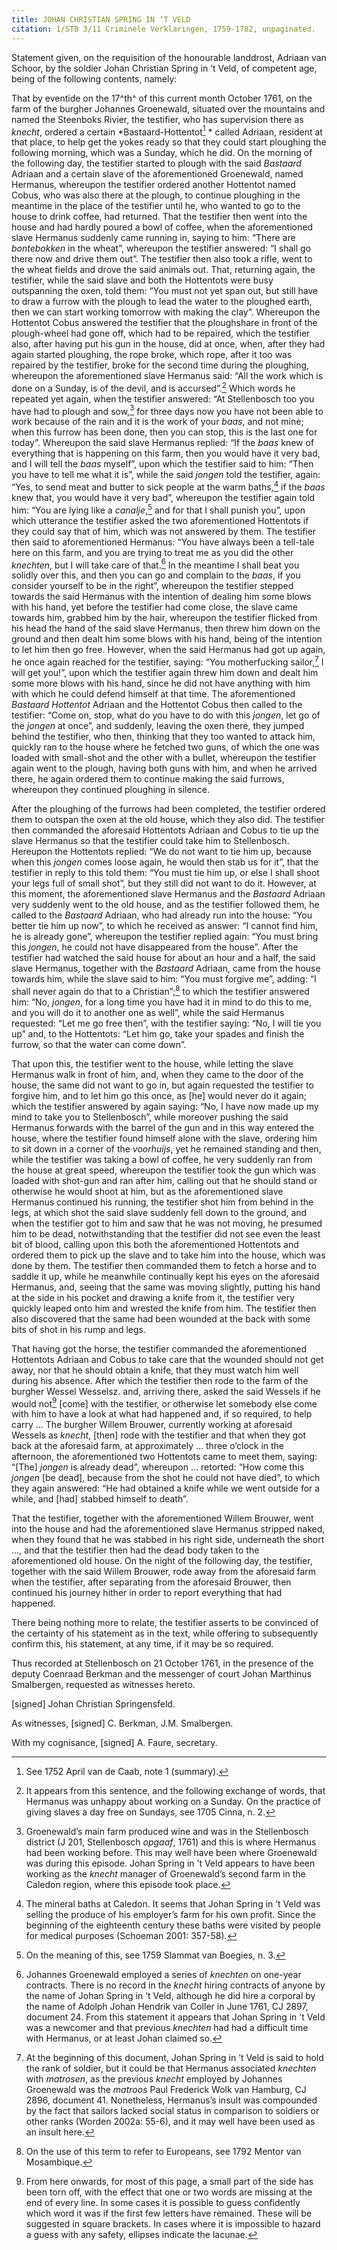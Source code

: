 ```yaml
---
title: JOHAN CHRISTIAN SPRING IN ’T VELD
citation: 1/STB 3/11 Criminele Verklaringen, 1759-1782, unpaginated.
---
```


Statement given, on the requisition of the honourable landdrost, Adriaan van Schoor, by the soldier Johan Christian Spring in ’t Veld, of competent age, being of the following contents, namely:

That by eventide on the 17^th^ of this current month October 1761, on the farm of the burgher Johannes Groenewald, situated over the mountains and named the Steenboks Rivier, the testifier, who has supervision there as *knecht*, ordered a certain *Bastaard-Hottentot[^1] * called Adriaan, resident at that place, to help get the yokes ready so that they could start ploughing the following morning, which was a Sunday, which he did. On the morning of the following day, the testifier started to plough with the said *Bastaard* Adriaan and a certain slave of the aforementioned Groenewald, named Hermanus, whereupon the testifier ordered another Hottentot named Cobus, who was also there at the plough, to continue ploughing in the meantime in the place of the testifier until he, who wanted to go to the house to drink coffee, had returned. That the testifier then went into the house and had hardly poured a bowl of coffee, when the aforementioned slave Hermanus suddenly came running in, saying to him: “There are *bontebokken* in the wheat”, whereupon the testifier answered: “I shall go there now and drive them out”. The testifier then also took a rifle, went to the wheat fields and drove the said animals out. That, returning again, the testifier, while the said slave and both the Hottentots were busy outspanning the oxen, told them: “You must not yet span out, but still have to draw a furrow with the plough to lead the water to the ploughed earth, then we can start working tomorrow with making the clay”. Whereupon the Hottentot Cobus answered the testifier that the ploughshare in front of the plough-wheel had gone off, which had to be repaired, which the testifier also, after having put his gun in the house, did at once, when, after they had again started ploughing, the rope broke, which rope, after it too was repaired by the testifier, broke for the second time during the ploughing, whereupon the aforementioned slave Hermanus said: “All the work which is done on a Sunday, is of the devil, and is accursed”.[^2] Which words he repeated yet again, when the testifier answered: “At Stellenbosch too you have had to plough and sow,[^3] for three days now you have not been able to work because of the rain and it is the work of your *baas*, and not mine; when this furrow has been done, then you can stop, this is the last one for today”. Whereupon the said slave Hermanus replied: “If the *baas* knew of everything that is happening on this farm, then you would have it very bad, and I will tell the *baas* myself”, upon which the testifier said to him: “Then you have to tell me what it is”, while the said *jongen* told the testifier, again: “Yes, to send meat and butter to sick people at the warm baths,[^4] if the *baas* knew that, you would have it very bad”, whereupon the testifier again told him: “You are lying like a *canalje*,[^5] and for that I shall punish you”, upon which utterance the testifier asked the two aforementioned Hottentots if they could say that of him, which was not answered by them. The testifier then said to aforementioned Hermanus: “You have always been a tell-tale here on this farm, and you are trying to treat me as you did the other *knechten*, but I will take care of that.[^6] In the meantime I shall beat you solidly over this, and then you can go and complain to the *baas*, if you consider yourself to be in the right”, whereupon the testifier stepped towards the said Hermanus with the intention of dealing him some blows with his hand, yet before the testifier had come close, the slave came towards him, grabbed him by the hair, whereupon the testifier flicked from his head the hand of the said slave Hermanus, then threw him down on the ground and then dealt him some blows with his hand, being of the intention to let him then go free. However, when the said Hermanus had got up again, he once again reached for the testifier, saying: “You motherfucking sailor,[^7] I will get you!”, upon which the testifier again threw him down and dealt him some more blows with his hand, since he did not have anything with him with which he could defend himself at that time. The aforementioned *Bastaard Hottentot* Adriaan and the Hottentot Cobus then called to the testifier: “Come on, stop, what do you have to do with this *jongen*, let go of the *jongen* at once”, and suddenly, leaving the oxen there, they jumped behind the testifier, who then, thinking that they too wanted to attack him, quickly ran to the house where he fetched two guns, of which the one was loaded with small-shot and the other with a bullet, whereupon the testifier again went to the plough, having both guns with him, and when he arrived there, he again ordered them to continue making the said furrows, whereupon they continued ploughing in silence.

After the ploughing of the furrows had been completed, the testifier ordered them to outspan the oxen at the old house, which they also did. The testifier then commanded the aforesaid Hottentots Adriaan and Cobus to tie up the slave Hermanus so that the testifier could take him to Stellenbosch. Hereupon the Hottentots replied: “We do not want to tie him up, because when this *jongen* comes loose again, he would then stab us for it”, that the testifier in reply to this told them: “You must tie him up, or else I shall shoot your legs full of small shot”, but they still did not want to do it. However, at this moment, the aforementioned slave Hermanus and the *Bastaard* Adriaan very suddenly went to the old house, and as the testifier followed them, he called to the *Bastaard* Adriaan, who had already run into the house: “You better tie him up now”, to which he received as answer: “I cannot find him, he is already gone”, whereupon the testifier replied again: “You must bring this *jongen*, he could not have disappeared from the house”. After the testifier had watched the said house for about an hour and a half, the said slave Hermanus, together with the *Bastaard* Adriaan, came from the house towards him, while the slave said to him: “You must forgive me”, adding: “I shall never again do that to a Christian”;[^8] to which the testifier answered him: “No, *jongen*, for a long time you have had it in mind to do this to me, and you will do it to another one as well”, while the said Hermanus requested: “Let me go free then”, with the testifier saying: “No, I will tie you up” and, to the Hottentots: “Let him go, take your spades and finish the furrow, so that the water can come down”.

That upon this, the testifier went to the house, while letting the slave Hermanus walk in front of him, and, when they came to the door of the house, the same did not want to go in, but again requested the testifier to forgive him, and to let him go this once, as \[he\] would never do it again; which the testifier answered by again saying: “No, I have now made up my mind to take you to Stellenbosch”, while moreover pushing the said Hermanus forwards with the barrel of the gun and in this way entered the house, where the testifier found himself alone with the slave, ordering him to sit down in a corner of the *voorhuijs*, yet he remained standing and then, while the testifier was taking a bowl of coffee, he very suddenly ran from the house at great speed, whereupon the testifier took the gun which was loaded with shot-gun and ran after him, calling out that he should stand or otherwise he would shoot at him, but as the aforementioned slave Hermanus continued his running, the testifier shot him from behind in the legs, at which shot the said slave suddenly fell down to the ground, and when the testifier got to him and saw that he was not moving, he presumed him to be dead, notwithstanding that the testifier did not see even the least bit of blood, calling upon this both the aforementioned Hottentots and ordered them to pick up the slave and to take him into the house, which was done by them. The testifier then commanded them to fetch a horse and to saddle it up, while he meanwhile continually kept his eyes on the aforesaid Hermanus, and, seeing that the same was moving slightly, putting his hand at the side in his pocket and drawing a knife from it, the testifier very quickly leaped onto him and wrested the knife from him. The testifier then also discovered that the same had been wounded at the back with some bits of shot in his rump and legs.

That having got the horse, the testifier commanded the aforementioned Hottentots Adriaan and Cobus to take care that the wounded should not get away, nor that he should obtain a knife, that they must watch him well during his absence. After which the testifier then rode to the farm of the burgher Wessel Wesselsz. and, arriving there, asked the said Wessels if he would not[^9] \[come\] with the testifier, or otherwise let somebody else come with him to have a look at what had happened and, if so required, to help carry … The burgher Willem Brouwer, currently working at aforesaid Wessels as *knecht*, \[then\] rode with the testifier and that when they got back at the aforesaid farm, at approximately … three o’clock in the afternoon, the aforementioned two Hottentots came to meet them, saying: “\[The\] *jongen* is already dead”, whereupon … retorted: “How come this *jongen* \[be dead\], because from the shot he could not have died”, to which they again answered: “He had obtained a knife while we went outside for a while, and \[had\] stabbed himself to death”.

That the testifier, together with the aforementioned Willem Brouwer, went into the house and had the aforementioned slave Hermanus stripped naked, when they found that he was stabbed in his right side, underneath the short …, and that the testifier then had the dead body taken to the aforementioned old house. On the night of the following day, the testifier, together with the said Willem Brouwer, rode away from the aforesaid farm when the testifier, after separating from the aforesaid Brouwer, then continued his journey hither in order to report everything that had happened.

There being nothing more to relate, the testifier asserts to be convinced of the certainty of his statement as in the text, while offering to subsequently confirm this, his statement, at any time, if it may be so required.

Thus recorded at Stellenbosch on 21 October 1761, in the presence of the deputy Coenraad Berkman and the messenger of court Johan Marthinus Smalbergen, requested as witnesses hereto.

\[signed\] Johan Christian Springensfeld.

As witnesses, \[signed\] C. Berkman, J.M. Smalbergen.

With my cognisance, \[signed\] A. Faure, secretary.

[^1]: See 1752 April van de Caab, note 1 (summary).

[^2]: It appears from this sentence, and the following exchange of words, that Hermanus was unhappy about working on a Sunday. On the practice of giving slaves a day free on Sundays, see 1705 Cinna, n. 2.

[^3]: Groenewald’s main farm produced wine and was in the Stellenbosch district (J 201, Stellenbosch *opgaaf*, 1761) and this is where Hermanus had been working before. This may well have been where Groenewald was during this episode. Johan Spring in ’t Veld appears to have been working as the *knecht* manager of Groenewald’s second farm in the Caledon region, where this episode took place.

[^4]: The mineral baths at Caledon. It seems that Johan Spring in ’t Veld was selling the produce of his employer’s farm for his own profit. Since the beginning of the eighteenth century these baths were visited by people for medical purposes (Schoeman 2001: 357-58).

[^5]: On the meaning of this, see 1759 Slammat van Boegies, n. 3.

[^6]: Johannes Groenewald employed a series of *knechten* on one-year contracts. There is no record in the *knecht* hiring contracts of anyone by the name of Johan Spring in ’t Veld, although he did hire a corporal by the name of Adolph Johan Hendrik van Coller in June 1761, CJ 2897, document 24. From this statement it appears that Johan Spring in ’t Veld was a newcomer and that previous *knechten* had had a difficult time with Hermanus, or at least Johan claimed so.

[^7]: At the beginning of this document, Johan Spring in ’t Veld is said to hold the rank of soldier, but it could be that Hermanus associated *knechten* with *matrosen*, as the previous *knecht* employed by Johannes Groenewald was the *matroos* Paul Frederick Wolk van Hamburg, CJ 2896, document 41. Nonetheless, Hermanus’s insult was compounded by the fact that sailors lacked social status in comparison to soldiers or other ranks (Worden 2002a: 55-6), and it may well have been used as an insult here.

[^8]: On the use of this term to refer to Europeans, see 1792 Mentor van Mosambique.

[^9]: From here onwards, for most of this page, a small part of the side has been torn off, with the effect that one or two words are missing at the end of every line. In some cases it is possible to guess confidently which word it was if the first few letters have remained. These will be suggested in square brackets. In cases where it is impossible to hazard a guess with any safety, ellipses indicate the lacunae.
